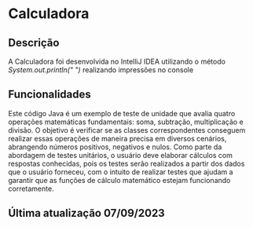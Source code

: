 # Calculadora
## Descrição
A Calculadora foi desenvolvida no IntelliJ IDEA utilizando o método *System.out.println(" ")* realizando impressões no console

## Funcionalidades
Este código Java é um exemplo de teste de unidade que avalia quatro operações matemáticas fundamentais: soma, subtração, multiplicação e divisão. O objetivo é verificar se as classes correspondentes conseguem realizar essas operações de maneira precisa em diversos cenários, abrangendo números positivos, negativos e nulos. Como parte da abordagem de testes unitários, o usuário deve elaborar cálculos com respostas conhecidas, 
pois os testes serão realizados a partir dos dados que o usuário forneceu, com o intuito de realizar testes que ajudam a garantir que as funções de cálculo matemático estejam funcionando corretamente.

## Última atualização 07/09/2023
